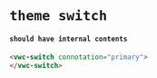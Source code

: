 # `theme switch`

#### `should have internal contents`

```html
<vwc-switch connotation="primary">
</vwc-switch>

```

